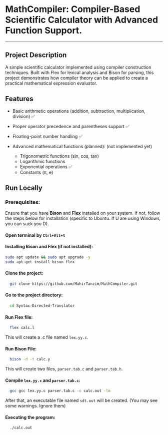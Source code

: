 # MathCompiler: Compiler-Based Scientific Calculator with Advanced Function Support.
---
## Project Description
A simple scientific calculator implemented using compiler construction techniques. Built with Flex for lexical analysis and Bison for parsing, this project demonstrates how compiler theory can be applied to create a practical mathematical expression evaluator.

## Features

- Basic arithmetic operations (addition, subtraction, multiplication, division) ✅
- Proper operator precedence and parentheses support ✅
- Floating-point number handling ✅
- Advanced mathematical functions (planned):   (not implemented yet) 

  * Trigonometric functions (sin, cos, tan)
  * Logarithmic functions
  * Exponential operations ✅
  * Constants (π, e)

## Run Locally
### Prerequisites:
Ensure that you have **Bison** and **Flex** installed on your system. If not, follow the steps below for installation (specific to Ubuntu. If U are using Windows, you can suck you D).
#### Open terminal by `Ctrl+Alt+t`
#### Installing Bison and Flex (if not installed):
```bash
sudo apt update && sudo apt upgrade -y
sudo apt-get install bison flex
```

#### Clone the project:

```bash
  git clone https://github.com/MahirTanzim/MathCompiler.git
```

#### Go to the project directory:

```bash
  cd Syntax-Directed-Translator
```

#### Run Flex file:

```bash
  flex calc.l
```
This will create a .c file named `lex.yy.c`.
#### Run Bison File:

```bash
  bison -d -t calc.y
```
This will create two files, `parser.tab.c` and `parser.tab.h`.

#### Compile `lex.yy.c` and `parser.tab.c`:
```bash
  gcc gcc lex.yy.c parser.tab.c -o calc.out -lm
```
After that, an executable file named `sdt.out` will be created. (You may see some warnings. Ignore them)

#### Executing the program:
```bash
  ./calc.out
```



